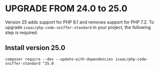 UPGRADE FROM 24.0 to 25.0
=========================

Version 25 adds support for PHP 8.1 and removes support for PHP 7.2. To upgrade `isaac/php-code-sniffer-standard` in
your project, the following step is required.

Install version 25.0
---------------------
```shell
composer require --dev --update-with-dependencies isaac/php-code-sniffer-standard ^25.0
```
